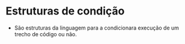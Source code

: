 # Estruturas de condição 

- São estruturas da linguagem para a condicionara execução de um trecho de código ou não.